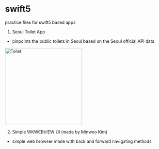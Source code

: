 # swift5
practice files for swift5 based apps

1. Seoul Toilet App
 - pinpoints the public toilets in Seoul based on the Seoul official API data
<img width="254" alt="Toilet" src="https://user-images.githubusercontent.com/49029456/63909924-a3c7e080-ca5f-11e9-8294-5eabbc29e64a.png">

2. Simple WKWEBVIEW UI (made by Minwoo Kim)
 - simple web browser made with back and forward navigating methods
